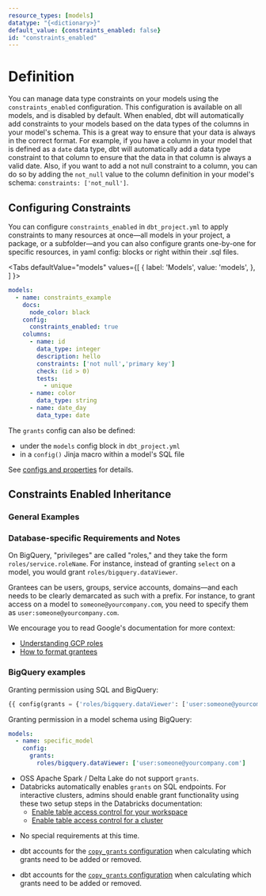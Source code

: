```yaml
---
resource_types: [models]
datatype: "{<dictionary>}"
default_value: {constraints_enabled: false}
id: "constraints_enabled"
---
```

<!-- <VersionBlock firstVersion="1.4"> -->

# Definition

You can manage data type constraints on your models using the `constraints_enabled` configuration. This configuration is available on all models, and is disabled by default. When enabled, dbt will automatically add constraints to your models based on the data types of the columns in your model's schema. This is a great way to ensure that your data is always in the correct format. For example, if you have a column in your model that is defined as a `date` data type, dbt will automatically add a data type constraint to that column to ensure that the data in that column is always a valid date. Also, if you want to add a not null constraint to a column, you can do so by adding the `not_null` value to the column definition in your model's schema: `constraints: ['not_null']`.

## Configuring Constraints

You can configure `constraints_enabled` in `dbt_project.yml` to apply constraints to many resources at once—all models in your project, a package, or a subfolder—and you can also configure grants one-by-one for specific resources, in yaml config: blocks or right within their .sql files.

<Tabs
  defaultValue="models"
  values={[
    { label: 'Models', value: 'models', },
  ]
}>

<TabItem value="models">

<File name='models/schema.yml'>

```yml
models:
  - name: constraints_example
    docs:
      node_color: black
    config:
      constraints_enabled: true
    columns:
      - name: id
        data_type: integer
        description: hello
        constraints: ['not null','primary key']
        check: (id > 0)
        tests:
          - unique
      - name: color
        data_type: string
      - name: date_day
        data_type: date
```

</File>

The `grants` config can also be defined:

- under the `models` config block in `dbt_project.yml`
- in a `config()` Jinja macro within a model's SQL file

See [configs and properties](configs-and-properties) for details.

</TabItem>
</Tabs>

## Constraints Enabled Inheritance

### General Examples

### Database-specific Requirements and Notes

<WHCode>

<div warehouse="BigQuery">

On BigQuery, "privileges" are called "roles," and they take the form `roles/service.roleName`. For instance, instead of granting `select` on a model, you would grant `roles/bigquery.dataViewer`.

Grantees can be users, groups, service accounts, domains—and each needs to be clearly demarcated as such with a prefix. For instance, to grant access on a model to `someone@yourcompany.com`, you need to specify them as `user:someone@yourcompany.com`.

We encourage you to read Google's documentation for more context:
- [Understanding GCP roles](https://cloud.google.com/iam/docs/understanding-roles)
- [How to format grantees](https://cloud.google.com/bigquery/docs/reference/standard-sql/data-control-language#user_list)

<Snippet src="grants-vs-access-to" />

### BigQuery examples

Granting permission using SQL and BigQuery:

```sql
{{ config(grants = {'roles/bigquery.dataViewer': ['user:someone@yourcompany.com']}) }}
```

Granting permission in a model schema using BigQuery:

<File name='models/schema.yml'>

```yml
models:
  - name: specific_model
    config:
      grants:
        roles/bigquery.dataViewer: ['user:someone@yourcompany.com']
```

</File>

</div>

<div warehouse="Databricks">

- OSS Apache Spark / Delta Lake do not support `grants`.
- Databricks automatically enables `grants` on SQL endpoints. For interactive clusters, admins should enable grant functionality using these two setup steps in the Databricks documentation:
  - [Enable table access control for your workspace](https://docs.databricks.com/administration-guide/access-control/table-acl.html)
  - [Enable table access control for a cluster](https://docs.databricks.com/security/access-control/table-acls/table-acl.html)

</div>

<div warehouse="Redshift">

* No special requirements at this time.

</div>

<div warehouse="Snowflake">

* dbt accounts for the [`copy_grants` configuration](/reference/resource-configs/snowflake-configs#copying-grants) when calculating which grants need to be added or removed.

</div>

<div warehouse="PostgreSQL">

* dbt accounts for the [`copy_grants` configuration](/reference/resource-configs/snowflake-configs#copying-grants) when calculating which grants need to be added or removed.

</div>

</WHCode>

<!-- </VersionBlock>  -->